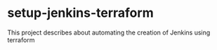 # setup-jenkins-terraform
This project describes about automating the creation of Jenkins using terraform
